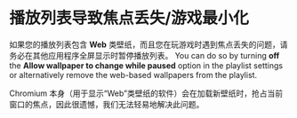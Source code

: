 # 播放列表导致焦点丢失/游戏最小化

如果您的播放列表包含 **Web** 类壁纸，而且您在玩游戏时遇到焦点丢失的问题，请务必在其他应用程序全屏显示时暂停播放列表。 You can do so by turning **off** the **Allow wallpaper to change while paused** option in the playlist settings or alternatively remove the web-based wallpapers from the playlist.

Chromium 本身（用于显示“Web”类壁纸的软件）会在加载新壁纸时，抢占当前窗口的焦点，因此很遗憾，我们无法轻易地解决此问题。

